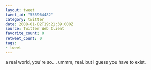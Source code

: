 ```yaml
---
layout: tweet
tweet_id: "555964482"
category: twitter
date: 2008-01-02T19:21:39.000Z
source: Twitter Web Client
favorite_count: 0
retweet_count: 0
tags:
- tweet
---
```


a real world, you're so.... ummm, real.  but i guess you have to exist.
